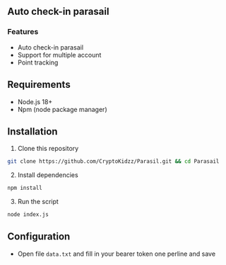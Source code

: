 ## Auto check-in parasail

### Features
- Auto check-in parasail
- Support for multiple account
- Point tracking

## Requirements
- Node.js 18+
- Npm (node package manager)

## Installation
1. Clone this repository
```bash
git clone https://github.com/CryptoKidzz/Parasil.git && cd Parasail
```
2. Install dependencies
```bash
npm install
```
3. Run the script
```bash
node index.js
```

## Configuration
- Open file `data.txt` and fill in your bearer token one perline and save
